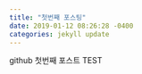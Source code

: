 ```yaml
---
title: "첫번째 포스팅"
date: 2019-01-12 08:26:28 -0400
categories: jekyll update
---
```


github 첫번째 포스트 TEST
